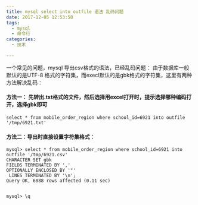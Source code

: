 ```yaml
---
title: mysql select into outfile 语法 乱码问题
date: 2017-12-05 12:53:58
tags:
  - mysql 
  - 命令行
categories:
  - 技术

---
```

一个常见的问题，mysql 导出csv格式的语法，已经乱码问题：
由于数据库一般默认的是UTF-8 格式的字符集，而execl默认的是gbk格式的字符集，这里有两种方法解决乱码：
#### 方法一： 先转出.txt格式的文件，然后选择用excel打开时，提示选择哪种编码打开，选择gbk即可
```
select * from mobile_order_region where school_id=6921 into outfile '/tmp/6921.txt'
```

#### 方法二：导出时直接设置字符集格式：
```
mysql> select * from mobile_order_region where school_id=6921 into outfile '/tmp/6921.csv'
CHARACTER SET gbk
FIELDS TERMINATED BY ','
OPTIONALLY ENCLOSED BY '"'
 LINES TERMINATED BY '\n';
Query OK, 6888 rows affected (0.11 sec)


mysql> \q
```
